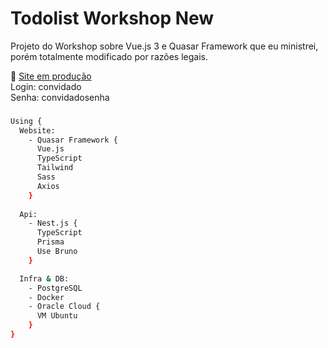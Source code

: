 # Todolist Workshop New
Projeto do Workshop sobre Vue.js 3 e Quasar Framework que eu ministrei, porém totalmente modificado por razões legais.

🔗
<a href="https://todolist.valentim.tech" target="_blank">
  Site em produção
</a>
<br />
Login: convidado<br />
Senha: convidadosenha

###

```bash
Using {
  Website:
    - Quasar Framework {
      Vue.js
      TypeScript
      Tailwind
      Sass
      Axios
    }
  
  Api:
    - Nest.js {
      TypeScript
      Prisma
      Use Bruno
    }

  Infra & DB:
    - PostgreSQL
    - Docker
    - Oracle Cloud {
      VM Ubuntu
    }
}
